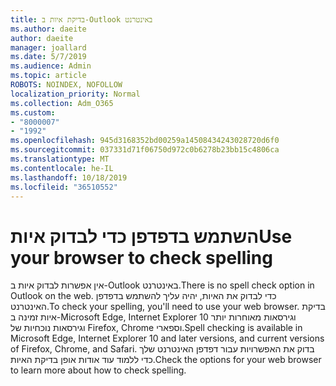 ```yaml
---
title: בדיקת איות ב-Outlook באינטרנט
ms.author: daeite
author: daeite
manager: joallard
ms.date: 5/7/2019
ms.audience: Admin
ms.topic: article
ROBOTS: NOINDEX, NOFOLLOW
localization_priority: Normal
ms.collection: Adm_O365
ms.custom:
- "8000007"
- "1992"
ms.openlocfilehash: 945d3168352bd00259a14508434243028720d6f0
ms.sourcegitcommit: 037331d71f06750d972c0b6278b23bb15c4806ca
ms.translationtype: MT
ms.contentlocale: he-IL
ms.lasthandoff: 10/18/2019
ms.locfileid: "36510552"
---
```

# <a name="use-your-browser-to-check-spelling"></a><span data-ttu-id="12b76-102">השתמש בדפדפן כדי לבדוק איות</span><span class="sxs-lookup"><span data-stu-id="12b76-102">Use your browser to check spelling</span></span>

<span data-ttu-id="12b76-103">אין אפשרות לבדוק איות ב-Outlook באינטרנט.</span><span class="sxs-lookup"><span data-stu-id="12b76-103">There is no spell check option in Outlook on the web.</span></span> <span data-ttu-id="12b76-104">כדי לבדוק את האיות, יהיה עליך להשתמש בדפדפן האינטרנט.</span><span class="sxs-lookup"><span data-stu-id="12b76-104">To check your spelling, you'll need to use your web browser.</span></span> <span data-ttu-id="12b76-105">בדיקת איות זמינה ב-Microsoft Edge, Internet Explorer 10 וגירסאות מאוחרות יותר וגירסאות נוכחיות של Firefox, Chrome וספארי.</span><span class="sxs-lookup"><span data-stu-id="12b76-105">Spell checking is available in Microsoft Edge, Internet Explorer 10 and later versions, and current versions of Firefox, Chrome, and Safari.</span></span> <span data-ttu-id="12b76-106">בדוק את האפשרויות עבור דפדפן האינטרנט שלך כדי ללמוד עוד אודות אופן בדיקת האיות.</span><span class="sxs-lookup"><span data-stu-id="12b76-106">Check the options for your web browser to learn more about how to check spelling.</span></span>
